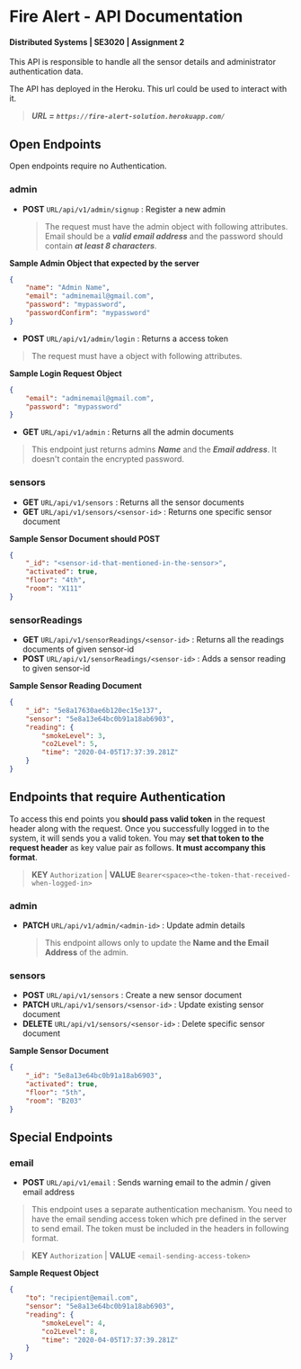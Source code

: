 # Fire Alert - API Documentation

#### Distributed Systems | SE3020 | Assignment 2

This API is responsible to handle all the sensor details and administrator authentication data.

The API has deployed in the Heroku. This url could be used to interact with it.

> **_URL = `https://fire-alert-solution.herokuapp.com/`_**

## Open Endpoints

Open endpoints require no Authentication.

### admin

-   **POST** `URL/api/v1/admin/signup` : Register a new admin
    > The request must have the admin object with following attributes. Email should be a **_valid email address_** and the password should contain **_at least 8 characters_**.

**Sample Admin Object that expected by the server**

```json
{
	"name": "Admin Name",
	"email": "adminemail@gmail.com",
	"password": "mypassword",
	"passwordConfirm": "mypassword"
}
```

-   **POST** `URL/api/v1/admin/login` : Returns a access token

> The request must have a object with following attributes.

**Sample Login Request Object**

```json
{
	"email": "adminemail@gmail.com",
	"password": "mypassword"
}
```

-   **GET** `URL/api/v1/admin` : Returns all the admin documents

> This endpoint just returns admins **_Name_** and the **_Email address_**. It doesn't contain the encrypted password.

### sensors

-   **GET** `URL/api/v1/sensors` : Returns all the sensor documents
-   **GET** `URL/api/v1/sensors/<sensor-id>` : Returns one specific sensor document

**Sample Sensor Document should POST**

```json
{
	"_id": "<sensor-id-that-mentioned-in-the-sensor>",
	"activated": true,
	"floor": "4th",
	"room": "X111"
}
```

### sensorReadings

-   **GET** `URL/api/v1/sensorReadings/<sensor-id>` : Returns all the readings documents of given sensor-id
-   **POST** `URL/api/v1/sensorReadings/<sensor-id>` : Adds a sensor reading to given sensor-id

**Sample Sensor Reading Document**

```json
{
	"_id": "5e8a17630ae6b120ec15e137",
	"sensor": "5e8a13e64bc0b91a18ab6903",
	"reading": {
		"smokeLevel": 3,
		"co2Level": 5,
		"time": "2020-04-05T17:37:39.281Z"
	}
}
```

## Endpoints that require Authentication

To access this end points you **should pass valid token** in the request header along with the request. Once you successfully logged in to the system, it will sends you a valid token. You may **set that token to the request header** as key value pair as follows. **It must accompany this format**.

> **KEY** `Authorization` | **VALUE** `Bearer<space><the-token-that-received-when-logged-in>`

### admin

-   **PATCH** `URL/api/v1/admin/<admin-id>` : Update admin details
    > This endpoint allows only to update the **Name and the Email Address** of the admin.

### sensors

-   **POST** `URL/api/v1/sensors` : Create a new sensor document
-   **PATCH** `URL/api/v1/sensors/<sensor-id>` : Update existing sensor document
-   **DELETE** `URL/api/v1/sensors/<sensor-id>` : Delete specific sensor document

**Sample Sensor Document**

```json
{
	"_id": "5e8a13e64bc0b91a18ab6903",
	"activated": true,
	"floor": "5th",
	"room": "B203"
}
```

## Special Endpoints

### email

-   **POST** `URL/api/v1/email` : Sends warning email to the admin / given email address

> This endpoint uses a separate authentication mechanism. You need to have the email sending access token which pre defined in the server to send email. The token must be included in the headers in following format.

> **KEY** `Authorization` | **VALUE** `<email-sending-access-token>`

**Sample Request Object**

```json
{
	"to": "recipient@email.com",
	"sensor": "5e8a13e64bc0b91a18ab6903",
	"reading": {
		"smokeLevel": 4,
		"co2Level": 8,
		"time": "2020-04-05T17:37:39.281Z"
	}
}
```
